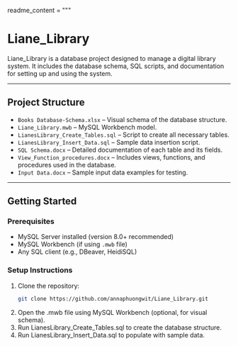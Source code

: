 readme_content = """
# Liane_Library

Liane_Library is a database project designed to manage a digital library system. It includes the database schema, SQL scripts, and documentation for setting up and using the system.

---

## Project Structure

- `Books Database-Schema.xlsx` – Visual schema of the database structure.
- `Liane_Library.mwb` – MySQL Workbench model.
- `LianesLibrary_Create_Tables.sql` – Script to create all necessary tables.
- `LianesLibrary_Insert_Data.sql` – Sample data insertion script.
- `SQL Schema.docx` – Detailed documentation of each table and its fields.
- `View_Function_procedures.docx` – Includes views, functions, and procedures used in the database.
- `Input Data.docx` – Sample input data examples for testing.

---

## Getting Started

### Prerequisites

- MySQL Server installed (version 8.0+ recommended)
- MySQL Workbench (if using `.mwb` file)
- Any SQL client (e.g., DBeaver, HeidiSQL)

### Setup Instructions

1. Clone the repository:
   ```bash
   git clone https://github.com/annaphuongwit/Liane_Library.git
2. Open the .mwb file using MySQL Workbench (optional, for visual schema).
3. Run LianesLibrary_Create_Tables.sql to create the database structure.
4. Run LianesLibrary_Insert_Data.sql to populate with sample data.
